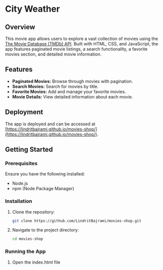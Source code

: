 # City Weather

## Overview
This movie app allows users to explore a vast collection of movies using the [The Movie Database (TMDb) API](https://api.themoviedb.org). Built with HTML, CSS, and JavaScript, the app features paginated movie listings, a search functionality, a favorite movies section, and detailed movie information.

## Features
- **Paginated Movies:** Browse through movies with pagination.
- **Search Movies:** Search for movies by title.
- **Favorite Movies:** Add and manage your favorite movies.
- **Movie Details:** View detailed information about each movie.

## Deployment
The app is deployed and can be accessed at [https://lindritbajrami.github.io/movies-shop/](https://lindritbajrami.github.io/movies-shop/).

## Getting Started

### Prerequisites
Ensure you have the following installed:
- Node.js
- npm (Node Package Manager)

### Installation
1. Clone the repository:
   ```sh
   git clone https://github.com/LindritBajrami/movies-shop.git
2. Navigate to the project directory:
   ```sh
   cd movies-shop

### Running the App
1. Open the index.html file
